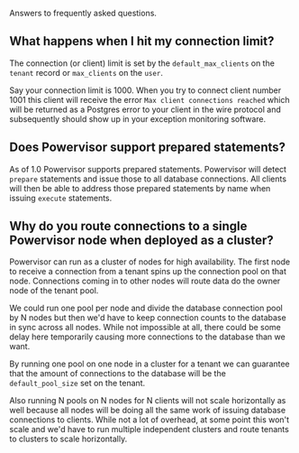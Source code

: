 Answers to frequently asked questions.

## What happens when I hit my connection limit?

The connection (or client) limit is set by the `default_max_clients` on the
`tenant` record or `max_clients` on the `user`.

Say your connection limit is 1000. When you try to connect client number 1001
this client will receive the error `Max client connections reached` which will
be returned as a Postgres error to your client in the wire protocol and
subsequently should show up in your exception monitoring software.

## Does Powervisor support prepared statements?

As of 1.0 Powervisor supports prepared statements. Powervisor will detect
`prepare` statements and issue those to all database connections. All clients
will then be able to address those prepared statements by name when issuing
`execute` statements.

## Why do you route connections to a single Powervisor node when deployed as a cluster?

Powervisor can run as a cluster of nodes for high availability. The first node to
receive a connection from a tenant spins up the connection pool on that node.
Connections coming in to other nodes will route data do the owner node of the
tenant pool.

We could run one pool per node and divide the database connection pool by N
nodes but then we'd have to keep connection counts to the database in sync
across all nodes. While not impossible at all, there could be some delay here
temporarily causing more connections to the database than we want.

By running one pool on one node in a cluster for a tenant we can guarantee that
the amount of connections to the database will be the `default_pool_size` set on
the tenant.

Also running N pools on N nodes for N clients will not scale horizontally as
well because all nodes will be doing all the same work of issuing database
connections to clients. While not a lot of overhead, at some point this won't
scale and we'd have to run multiple independent clusters and route tenants to
clusters to scale horizontally.
